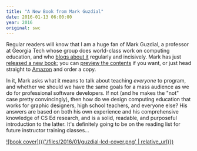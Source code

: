 ```yaml
---
title: "A New Book from Mark Guzdial"
date: 2016-01-13 06:00:00
year: 2016
original: swc
---
```


Regular readers will know that I am a huge fan of Mark Guzdial,
a professor at Georgia Tech whose group does world-class work on computing education,
and who [blogs about it](https://computinged.wordpress.com/) regularly and incisively.
Mark has just [released a new book](https://computinged.wordpress.com/2015/12/23/book-released-learner-centered-design-of-computing-education-research-on-computing-for-everyone/);
you can [preview the contents](https://dl.dropboxusercontent.com/u/2635522/LCD-CE-TOC-Preface-Dec2015.pdf) if you want,
or just head straight to [Amazon](http://www.amazon.com/Learner-Centered-Design-Computing-Education-Human-Centered/dp/1627053514/)
and order a copy.

In it,
Mark asks what it means to talk about teaching *everyone* to program,
and whether we should we have the same goals for a mass audience as we do for professional software developers.
If not (and he makes the "not" case pretty convincingly),
then how do we design computing education that works for graphic designers,
high school teachers,
and everyone else?
His answers are based on both his own experience and his comprehensive knowledge of CS Ed research,
and is a solid, readable, and purposeful introduction to the latter.
It's definitely going to be on the reading list for future instructor training classes...

[![book cover]({{'/files/2016/01/guzdial-lcd-cover.png' | relative_url}})](http://www.amazon.com/Learner-Centered-Design-Computing-Education-Human-Centered/dp/1627053514/)
